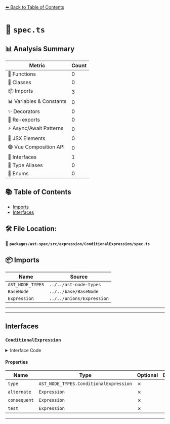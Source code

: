 [⬅️ Back to Table of Contents](../../../../../index.md)

# 📄 `spec.ts`

## 📊 Analysis Summary

| Metric | Count |
|--------|-------|
| 🔧 Functions | 0 |
| 🧱 Classes | 0 |
| 📦 Imports | 3 |
| 📊 Variables & Constants | 0 |
| ✨ Decorators | 0 |
| 🔄 Re-exports | 0 |
| ⚡ Async/Await Patterns | 0 |
| 💠 JSX Elements | 0 |
| 🟢 Vue Composition API | 0 |
| 📐 Interfaces | 1 |
| 📑 Type Aliases | 0 |
| 🎯 Enums | 0 |

## 📚 Table of Contents

- [Imports](#imports)
- [Interfaces](#interfaces)

## 🛠️ File Location:
📂 **`packages/ast-spec/src/expression/ConditionalExpression/spec.ts`**

## 📦 Imports

| Name | Source |
|------|--------|
| `AST_NODE_TYPES` | `../../ast-node-types` |
| `BaseNode` | `../../base/BaseNode` |
| `Expression` | `../../unions/Expression` |


---


---

## Interfaces

### `ConditionalExpression`

<details><summary>Interface Code</summary>

```ts
export interface ConditionalExpression extends BaseNode {
  type: AST_NODE_TYPES.ConditionalExpression;
  alternate: Expression;
  consequent: Expression;
  test: Expression;
}
```
</details>

#### Properties

| Name | Type | Optional | Description |
|------|------|----------|-------------|
| `type` | `AST_NODE_TYPES.ConditionalExpression` | ✗ |  |
| `alternate` | `Expression` | ✗ |  |
| `consequent` | `Expression` | ✗ |  |
| `test` | `Expression` | ✗ |  |


---